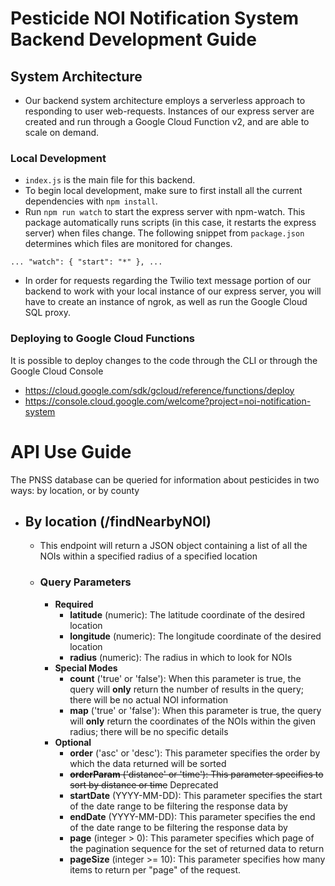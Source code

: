 # Pesticide NOI Notification System Backend Development Guide
## System Architecture
- Our backend system architecture employs a serverless approach to responding to user web-requests. Instances of our express server are created and run through a Google Cloud Function v2, and are able to scale on demand.

### Local Development
- `index.js` is the main file for this backend.
- To begin local development, make sure to first install all the current dependencies with `npm install`.
- Run `npm run watch` to start the express server with npm-watch. This package automatically runs scripts (in this case, it restarts the express server) when files change. The following snippet from `package.json` determines which files are monitored for changes.

`
...
  "watch": {
    "start": "*"
  },
...
`

- In order for requests regarding the Twilio text message portion of our backend to work with your local instance of our express server, you will have to create an instance of ngrok, as well as run the Google Cloud SQL proxy.

### Deploying to Google Cloud Functions
It is possible to deploy changes to the code through the CLI or through the Google Cloud Console
- https://cloud.google.com/sdk/gcloud/reference/functions/deploy
- https://console.cloud.google.com/welcome?project=noi-notification-system


# API Use Guide
The PNSS database can be queried for information about pesticides in two ways: by location, or by county

- ## By location (/findNearbyNOI)
  - This endpoint will return a JSON object containing a list of all the NOIs within a specified radius of a specified location
  - ### Query Parameters
    - **Required**
      - **latitude** (numeric): The latitude coordinate of the desired location
      - **longitude** (numeric): The longitude coordinate of the desired location
      - **radius** (numeric): The radius in which to look for NOIs
    - **Special Modes**
      - **count** ('true' or 'false'): When this parameter is true, the query will **only** return the number of results in the query; there will be no actual NOI information
      - **map** ('true' or 'false'): When this parameter is true, the query will **only** return the coordinates of the NOIs within the given radius; there will be no specific details
    - **Optional**
      - **order** ('asc' or 'desc'): This parameter specifies the order by which the data returned will be sorted
      - ~~**orderParam** ('distance' or 'time'): This parameter specifies to sort by distance or time~~ Deprecated
      - **startDate** (YYYY-MM-DD): This parameter specifies the start of the date range to be filtering the response data by
      - **endDate** (YYYY-MM-DD): This parameter specifies the end of the date range to be filtering the response data by
      - **page** (integer > 0): This parameter specifies which page of the pagination sequence for the set of returned data to return
      - **pageSize** (integer >= 10): This parameter specifies how many items to return per "page" of the request.
